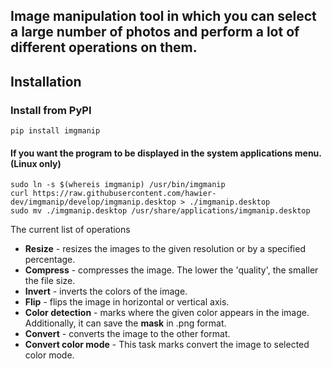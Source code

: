 Image manipulation tool in which you can select a large number of photos and
perform a lot of different operations on them.
---

## Installation

### Install from PyPI

```shell
pip install imgmanip
```

#### If you want the program to be displayed in the system applications menu. (Linux only)

```shell
sudo ln -s $(whereis imgmanip) /usr/bin/imgmanip
curl https://raw.githubusercontent.com/hawier-dev/imgmanip/develop/imgmanip.desktop > ./imgmanip.desktop
sudo mv ./imgmanip.desktop /usr/share/applications/imgmanip.desktop
```

The current list of operations

- **Resize** - resizes the images to the given resolution or by a specified percentage.
- **Compress** - compresses the image. The lower the 'quality',
  the smaller the file size.
- **Invert** - inverts the colors of the image.
- **Flip** - flips the image in horizontal or vertical axis.
- **Color detection** - marks where the given color appears in the image.
  Additionally, it can save the **mask** in .png format.
- **Convert** - converts the image to the other format.
- **Convert color mode** - This task marks convert the image to selected color mode.
